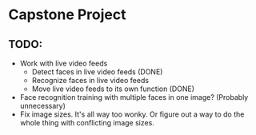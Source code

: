 # Capstone Project

## TODO:
- Work with live video feeds
    - Detect faces in live video feeds (DONE)
    - Recognize faces in live video feeds
    - Move live video feeds to its own function (DONE)
- Face recognition training with multiple faces in one image? (Probably
  unnecessary)
- Fix image sizes. It's all way too wonky. Or figure out a way to do the whole
  thing with conflicting image sizes.
